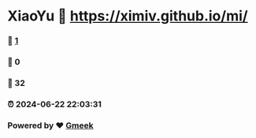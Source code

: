 # XiaoYu :link: https://ximiv.github.io/mi/ 
### :page_facing_up: [1](https://ximiv.github.io/mi//tag.html) 
### :speech_balloon: 0 
### :hibiscus: 32 
### :alarm_clock: 2024-06-22 22:03:31 
### Powered by :heart: [Gmeek](https://github.com/Meekdai/Gmeek)
